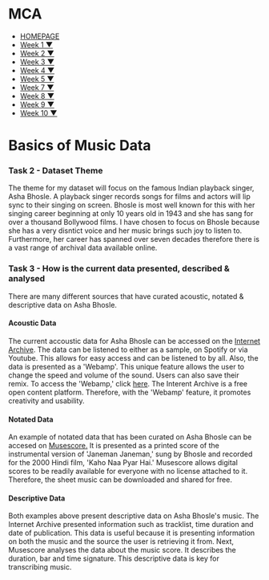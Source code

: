# MCA
<DOCTYPE html>
<html>
<head>
<meta charset="UTF-8" />
<meta http-equiv="Content-Type" content="text/html; charset=iso-8859-1" />
<link href="css.css" rel="stylesheet" type="text/css" />

<link rel="stylesheet" type="text/css" href="2leveltab.css" />
<script type="text/javascript" src="2leveltab.js">
/***********************************************
* 2 level Horizontal Tab Menu- by JavaScript Kit (www.javascriptkit.com)
* This notice must stay intact for usage
* Visit JavaScript Kit at http://www.javascriptkit.com/ for full source code
***********************************************/
</script>

</head>

<body>

<ul id="maintab" class="basictab">
<li><a href="index.html">HOMEPAGE</a></li>
<li rel="Week 1"><a href="#">Week 1 &#9660;</a></li>
<li rel="Week 2"><a href="#">Week 2 &#9660;</a></li>
<li rel="Week 3"><a href="#">Week 3 &#9660;</a></li>
<li rel="Week 4"><a href="#">Week 4 &#9660;</a></li>
<li rel="Week 5"><a href="#">Week 5 &#9660;</a></li>
<li rel="Week 7"><a href="#">Week 7 &#9660;</a></li>
<li rel="Week 8"><a href="#">Week 8 &#9660;</a></li>
<li rel="Week 9"><a href="#">Week 9 &#9660;</a></li>
<li rel="Week 10"><a href="#">Week 10 &#9660;</a></li>
</ul>

<h1>Basics of Music Data
<h3>Task 2 - Dataset Theme</h3>
<p>The theme for my dataset will focus on the famous Indian playback singer, Asha Bhosle. A playback singer records songs for films and actors will lip sync to their
  singing on screen. Bhosle is most well known for this with her singing career beginning at only 10 years old in 1943 and she has sang for over a thousand Bollywood films.
  I have chosen to focus on Bhosle because she has a very disntict voice and her music brings such joy to listen to. Furthermore, her career has spanned over seven 
  decades therefore there is a vast range of archival data available online.<p>

<h3>Task 3 - How is the current data presented, described & analysed</h3>
<p>There are many different sources that have curated acoustic, notated & descriptive data on Asha Bhosle.<p>
  
  <h4>Acoustic Data</h4>
  <p>The current accoustic data for Asha Bhosle can be accessed on the <a href="https://archive.org/details/cd_the-rough-guide-to-bollywood-legends-asha_asha-bhosle">
  Internet Archive</a>. The data can be listened to either as a sample, on Spotify or via Youtube. This allows for easy access and can be listened to by all.
  Also, the data is presented as a 'Webamp'. This unique feature allows the user to change the speed and volume of the sound. Users can also save their remix.
  To access the 'Webamp,' click <a href="https://archive.org/details/cd_the-rough-guide-to-bollywood-legends-asha_asha-bhosle?&webamp=1">here</a>. The Interent Archive 
  is a free open content platform. Therefore, with the 'Webamp' feature, it promotes creativity and usability.<p>
  
  <h4>Notated Data</h4>
  <p>An example of notated data that has been curated on Asha Bhosle can be accesed on <a href="https://musescore.com/user/8458661/scores/1939491">Musescore.</a>
  It is presented as a printed score of the instrumental version of 'Janeman Janeman,' sung by Bhosle and recorded for the 2000 Hindi film, 'Kaho Naa Pyar Hai.' 
  Musescore allows digital scores to be readily available for everyone with no license attached to it. Therefore, the sheet music can be downloaded and shared
  for free.<p>
  
  <h4>Descriptive Data</h4>
  Both examples above present descriptive data on Asha Bhosle's music. The Internet Archive presented information such as tracklist, time duration and date of
  publication. This data is useful because it is presenting information on both the music and the source the user is retrieving it from. Next, Musescore analyses
  the data about the music score. It describes the duration, bar and time signature. This descriptive data is key for transcribing music.<p>
  
 </body>
 </html>
